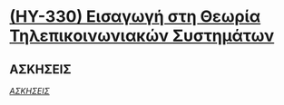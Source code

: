 # [(ΗΥ-330) Εισαγωγή στη Θεωρία Τηλεπικοινωνιακών Συστημάτων](http://www.csd.uoc.gr/~hy330/)

## ΑΣΚΗΣΕΙΣ
_[ΑΣΚΗΣΕΙΣ](https://github.com/keybraker/Computer-Science-Department-Wiki/tree/master/ΜΑΘΗΜΑΤΑ/ΗΥ-330/ΑΣΚΗΣΕΙΣ)_